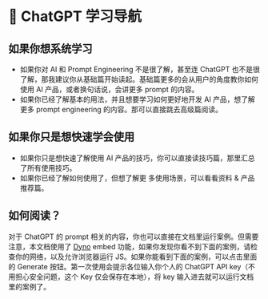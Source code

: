 
# 🧭 ChatGPT 学习导航


## 如果你想系统学习

- 如果你对 AI 和 Prompt Engineering 不是很了解，甚至连 ChatGPT 也不是很了解，那我建议你从基础篇开始读起。基础篇更多的会从用户的角度教你如何使用 AI 产品，或者换句话说，会讲更多 prompt 的内容。
- 如果你已经了解基本的用法，并且想要学习如何更好地开发 AI 产品，想了解更多 prompt engineering 的内容。那可以直接跳去高级篇阅读。

## 如果你只是想快速学会使用

- 如果你只是想快速了解使用 AI 产品的技巧，你可以直接读技巧篇，那里汇总了所有使用技巧。
- 如果你已经了解如何使用了，但想了解更
多使用场景，可以看看资料 & 产品推荐篇。

## 如何阅读？

对于 ChatGPT 的 prompt 相关的内容，你也可以直接在文档里运行案例。但需要注意，本文档使用了 [Dyno](https://trydyno.com/) embed 功能，如果你发现你看不到下面的案例，请检查你的网络，以及允许浏览器运行 JS。如果你能看到下面的案例，可以点击里面的 Generate 按钮。第一次使用会提示各位输入你个人的 ChatGPT API key（不用担心安全问题，这个 Key 仅会保存在本地），将 key 输入进去就可以运行文档里的案例了。


<br/>